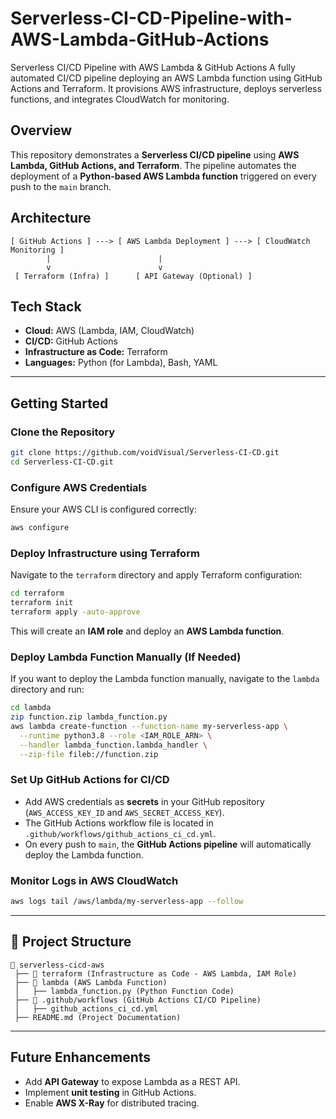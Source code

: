 # Serverless-CI-CD-Pipeline-with-AWS-Lambda-GitHub-Actions
Serverless CI/CD Pipeline with AWS Lambda &amp; GitHub Actions A fully automated CI/CD pipeline deploying an AWS Lambda function using GitHub Actions and Terraform. It provisions AWS infrastructure, deploys serverless functions, and integrates CloudWatch for monitoring.  

## Overview
This repository demonstrates a **Serverless CI/CD pipeline** using **AWS Lambda, GitHub Actions, and Terraform**. The pipeline automates the deployment of a **Python-based AWS Lambda function** triggered on every push to the `main` branch.

## Architecture
```
[ GitHub Actions ] ---> [ AWS Lambda Deployment ] ---> [ CloudWatch Monitoring ]
        |                        |
        v                        v
 [ Terraform (Infra) ]      [ API Gateway (Optional) ]
```

## Tech Stack
- **Cloud:** AWS (Lambda, IAM, CloudWatch)
- **CI/CD:** GitHub Actions
- **Infrastructure as Code:** Terraform
- **Languages:** Python (for Lambda), Bash, YAML

---

## Getting Started

### Clone the Repository
```bash
git clone https://github.com/voidVisual/Serverless-CI-CD.git
cd Serverless-CI-CD.git
```

### Configure AWS Credentials
Ensure your AWS CLI is configured correctly:
```bash
aws configure
```

### Deploy Infrastructure using Terraform
Navigate to the `terraform` directory and apply Terraform configuration:
```bash
cd terraform
terraform init
terraform apply -auto-approve
```
This will create an **IAM role** and deploy an **AWS Lambda function**.

### Deploy Lambda Function Manually (If Needed)
If you want to deploy the Lambda function manually, navigate to the `lambda` directory and run:
```bash
cd lambda
zip function.zip lambda_function.py
aws lambda create-function --function-name my-serverless-app \
  --runtime python3.8 --role <IAM_ROLE_ARN> \
  --handler lambda_function.lambda_handler \
  --zip-file fileb://function.zip
```

### Set Up GitHub Actions for CI/CD
- Add AWS credentials as **secrets** in your GitHub repository (`AWS_ACCESS_KEY_ID` and `AWS_SECRET_ACCESS_KEY`).
- The GitHub Actions workflow file is located in `.github/workflows/github_actions_ci_cd.yml`.
- On every push to `main`, the **GitHub Actions pipeline** will automatically deploy the Lambda function.

### Monitor Logs in AWS CloudWatch
```bash
aws logs tail /aws/lambda/my-serverless-app --follow
```

---

## 📂 Project Structure
```
📂 serverless-cicd-aws
 ├── 📂 terraform (Infrastructure as Code - AWS Lambda, IAM Role)
 ├── 📂 lambda (AWS Lambda Function)
 │   ├── lambda_function.py (Python Function Code)
 ├── 📂 .github/workflows (GitHub Actions CI/CD Pipeline)
 │   ├── github_actions_ci_cd.yml
 ├── README.md (Project Documentation)
```

---

## Future Enhancements
- Add **API Gateway** to expose Lambda as a REST API.
- Implement **unit testing** in GitHub Actions.
- Enable **AWS X-Ray** for distributed tracing.

